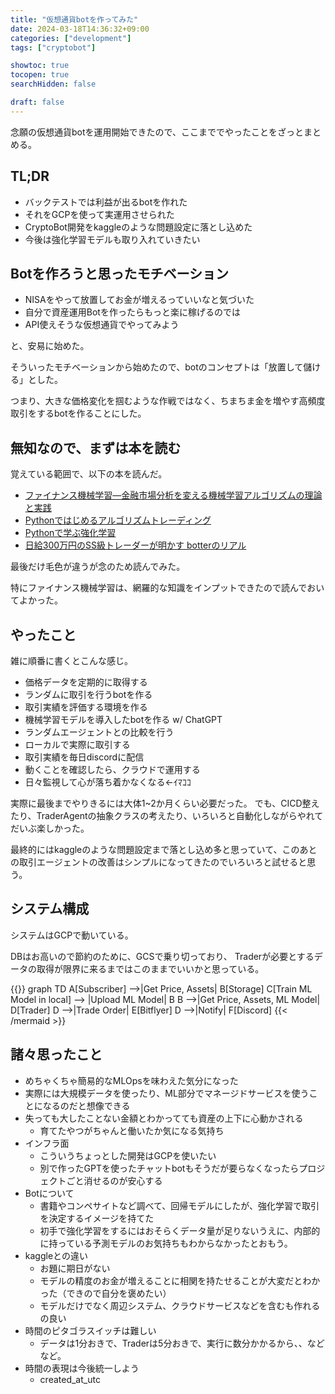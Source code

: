```yaml
---
title: "仮想通貨botを作ってみた"
date: 2024-03-18T14:36:32+09:00
categories: ["development"]
tags: ["cryptobot"]

showtoc: true
tocopen: true
searchHidden: false

draft: false
---
```


念願の仮想通貨botを運用開始できたので、ここまででやったことをざっとまとめる。

## TL;DR

- バックテストでは利益が出るbotを作れた
- それをGCPを使って実運用させられた
- CryptoBot開発をkaggleのような問題設定に落とし込めた
- 今後は強化学習モデルも取り入れていきたい

## Botを作ろうと思ったモチベーション

- NISAをやって放置してお金が増えるっていいなと気づいた
- 自分で資産運用Botを作ったらもっと楽に稼げるのでは
- API使えそうな仮想通貨でやってみよう

と、安易に始めた。

そういったモチベーションから始めたので、botのコンセプトは「放置して儲ける」とした。

つまり、大きな価格変化を掴むような作戦ではなく、ちまちま金を増やす高頻度取引をするbotを作ることにした。

## 無知なので、まずは本を読む

覚えている範囲で、以下の本を読んだ。

- [ファイナンス機械学習―金融市場分析を変える機械学習アルゴリズムの理論と実践](https://www.amazon.co.jp/gp/product/B0834XJQTY)
- [Pythonではじめるアルゴリズムトレーディング](https://www.amazon.co.jp/gp/product/4873119790)
- [Pythonで学ぶ強化学習](https://www.amazon.co.jp/gp/product/B082HNNGQG)
- [日給300万円のSS級トレーダーが明かす botterのリアル](https://www.amazon.co.jp/gp/product/B09NR1683X)

最後だけ毛色が違うが念のため読んでみた。

特にファイナンス機械学習は、網羅的な知識をインプットできたので読んでおいてよかった。

## やったこと

雑に順番に書くとこんな感じ。

- 価格データを定期的に取得する
- ランダムに取引を行うbotを作る
- 取引実績を評価する環境を作る
- 機械学習モデルを導入したbotを作る w/ ChatGPT
- ランダムエージェントとの比較を行う
- ローカルで実際に取引する
- 取引実績を毎日discordに配信
- 動くことを確認したら、クラウドで運用する
- 日々監視して心が落ち着かなくなる←ｲﾏｺｺ

実際に最後までやりきるには大体1~2か月くらい必要だった。
でも、CICD整えたり、TraderAgentの抽象クラスの考えたり、いろいろと自動化しながらやれてだいぶ楽しかった。

最終的にはkaggleのような問題設定まで落とし込め多と思っていて、このあとの取引エージェントの改善はシンプルになってきたのでいろいろと試せると思う。

## システム構成

システムはGCPで動いている。

DBはお高いので節約のために、GCSで乗り切っており、
Traderが必要とするデータの取得が限界に来るまではこのままでいいかと思っている。

{{<mermaid align="left">}}
graph TD
    A[Subscriber] -->|Get Price, Assets| B[Storage]
    C[Train ML Model in local] --> |Upload ML Model| B
    B -->|Get Price, Assets, ML Model| D[Trader]
    D -->|Trade Order| E[Bitflyer]
    D -->|Notify| F[Discord]
{{< /mermaid >}}

## 諸々思ったこと

- めちゃくちゃ簡易的なMLOpsを味わえた気分になった
- 実際には大規模データを使ったり、ML部分でマネージドサービスを使うことになるのだと想像できる
- 失っても大したことない金額とわかってても資産の上下に心動かされる
  - 育てたやつがちゃんと働いたか気になる気持ち
- インフラ面
  - こういうちょっとした開発はGCPを使いたい
  - 別で作ったGPTを使ったチャットbotもそうだが要らなくなったらプロジェクトごと消せるのが安心する
- Botについて
  - 書籍やコンペサイトなど調べて、回帰モデルにしたが、強化学習で取引を決定するイメージを持てた
  - 初手で強化学習をするにはおそらくデータ量が足りないうえに、内部的に持っている予測モデルのお気持ちもわからなかったとおもう。
- kaggleとの違い
  - お題に期日がない
  - モデルの精度のお金が増えることに相関を持たせることが大変だとわかった（できので自分を褒めたい）
  - モデルだけでなく周辺システム、クラウドサービスなどを含むも作れるの良い
- 時間のピタゴラスイッチは難しい
  - データは1分おきで、Traderは5分おきで、実行に数分かかるから、、などなど。
- 時間の表現は今後統一しよう
  - created_at_utc
